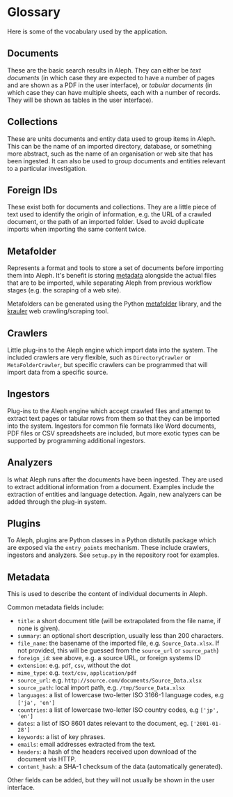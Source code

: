 # Glossary

Here is some of the vocabulary used by the application.

## Documents

These are the basic search results in Aleph. They can either be *text
documents* (in which case they are expected to have a number of pages and are
shown as a PDF in the user interface), or *tabular documents* (in which case
they can have multiple sheets, each with a number of records. They will be
shown as tables in the user interface).

## Collections

These are units documents and entity data used to group items in
Aleph. This can be the name of an imported directory, database, or something
more abstract, such as the name of an organisation or web site that has been
ingested. It can also be used to group documents and entities relevant to a
particular investigation.

## Foreign IDs

These exist both for documents and collections. They are a little
piece of text used to identify the origin of information, e.g. the URL of a
crawled document, or the path of an imported folder. Used to avoid duplicate
imports when importing the same content twice.

## Metafolder

Represents a format and tools to store a set of documents before
importing them into Aleph. It's benefit is storing [metadata](#metadata)
alongside the actual files that are to be imported, while separating
Aleph from previous workflow stages (e.g. the scraping of a web site).

Metafolders can be generated using the Python
[metafolder](https://github.com/alephdata/metafolder) library, and the
[krauler](https://github.com/alephdata/krauler) web crawling/scraping tool.

## Crawlers

Little plug-ins to the Aleph engine which import data into the system. The
included crawlers are very flexible, such as `DirectoryCrawler` or
`MetaFolderCrawler`, but specific crawlers can be programmed that will
import data from a specific source.

## Ingestors

Plug-ins to the Aleph engine which accept crawled
files and attempt to extract text pages or tabular rows from them so that
they can be imported into the system. Ingestors for common file formats like
Word documents, PDF files or CSV spreadsheets are included, but more exotic
types can be supported by programming additional ingestors.

## Analyzers

Is what Aleph runs after the documents have been ingested. They are used to
extract additional information from a document. Examples include the extraction
of entities and language detection. Again, new analyzers can be added through
the plug-in system.

## Plugins

To Aleph, plugins are Python classes in a Python distutils
package which are exposed via the `entry_points` mechanism. These include
crawlers, ingestors and analyzers. See `setup.py` in the repository root for
examples.

## Metadata

This is used to describe the content of individual documents in
Aleph.

Common metadata fields include:

* ``title``: a short document title (will be extrapolated from the file name, if none is given).
* ``summary``: an optional short description, usually less than 200 characters.
* ``file_name``: the basename of the imported file, e.g. ``Source_Data.xlsx``. If not provided, this will be guessed from the ``source_url`` or ``source_path``)
* ``foreign_id``: see above, e.g. a source URL, or foreign systems ID
* ``extension``: e.g. ``pdf``, ``csv``, without the dot
* ``mime_type``: e.g. ``text/csv``, ``application/pdf``
* ``source_url``: e.g. ``http://source.com/documents/Source_Data.xlsx``
* ``source_path``: local import path, e.g. ``/tmp/Source_Data.xlsx``
* ``languages``: a list of lowercase two-letter ISO 3166-1 language codes, e.g ``['ja', 'en']``
* ``countries``: a list of lowercase two-letter ISO country codes, e.g ``['jp', 'en']``
* ``dates``: a list of ISO 8601 dates relevant to the document, eg. ``['2001-01-28']``
* ``keywords``: a list of key phrases.
* ``emails``: email addresses extracted from the text.
* ``headers``: a hash of the headers received upon download of the document via HTTP.
* ``content_hash``: a SHA-1 checksum of the data (automatically generated).

Other fields can be added, but they will not usually be shown in the user
interface.
